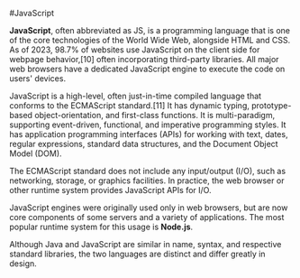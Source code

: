 #JavaScript

**JavaScript**, often abbreviated as JS, is a programming language that is one of the core technologies of the World Wide Web, alongside HTML and CSS. As of 2023, 98.7% of websites use JavaScript on the client side for webpage behavior,[10] often incorporating third-party libraries. All major web browsers have a dedicated JavaScript engine to execute the code on users' devices.

JavaScript is a high-level, often just-in-time compiled language that conforms to the ECMAScript standard.[11] It has dynamic typing, prototype-based object-orientation, and first-class functions. It is multi-paradigm, supporting event-driven, functional, and imperative programming styles. It has application programming interfaces (APIs) for working with text, dates, regular expressions, standard data structures, and the Document Object Model (DOM).

The ECMAScript standard does not include any input/output (I/O), such as networking, storage, or graphics facilities. In practice, the web browser or other runtime system provides JavaScript APIs for I/O.

JavaScript engines were originally used only in web browsers, but are now core components of some servers and a variety of applications. The most popular runtime system for this usage is **Node.js**.

Although Java and JavaScript are similar in name, syntax, and respective standard libraries, the two languages are distinct and differ greatly in design.
